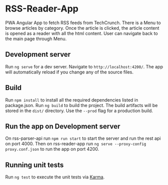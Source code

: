 # RSS-Reader-App
PWA Angular App to fetch RSS feeds from TechCrunch.
There is a Menu to browse articles by category.
Once the article is clicked, the article content is opened as a reader with all the html content.
User can navigate back to the main page through Menu.

## Development server

Run `ng serve` for a dev server. Navigate to `http://localhost:4200/`. The app will automatically reload if you change any of the source files.

## Build
Run `npm install` to install all the required dependencies listed in package.json.
Run `ng build` to build the project. The build artifacts will be stored in the `dist/` directory. Use the `--prod` flag for a production build.

## Run the app on Development server
On rss-parser-api run `npm run start` to start the server and run the rest api on port 4000.
Then on rss-reader-app run `ng serve --proxy-config proxy.conf.json` to run the app on port 4200.

## Running unit tests

Run `ng test` to execute the unit tests via [Karma](https://karma-runner.github.io).
